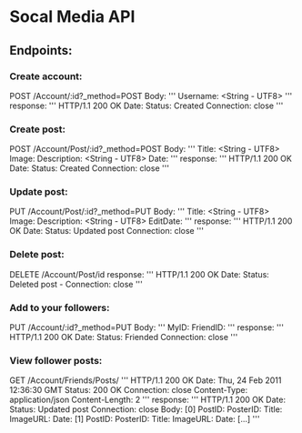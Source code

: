 # Socal Media API

## Endpoints:
### Create account:
POST /Account/:id?_method=POST
Body:
'''
    Username: <String - UTF8>
'''
response:
'''
    HTTP/1.1 200 OK
    Date: <Date time format as string>
    Status: Created <UserID>
    Connection: close
'''
### Create post:
POST /Account/Post/:id?_method=POST
Body:
'''
    Title: <String - UTF8>
    Image: <file>
    Description: <String - UTF8>
    Date: <Current Timestamp>
'''
response:
'''
    HTTP/1.1 200 OK
    Date: <Date time format as string>
    Status: Created
    Connection: close
'''
### Update post:
PUT /Account/Post/:id?_method=PUT
Body:
'''
    Title: <String - UTF8>
    Image: <file>
    Description: <String - UTF8>
    EditDate: <Current Timestamp>
'''
response:
'''
    HTTP/1.1 200 OK
    Date: <Date time format as string>
    Status: Updated post <Post title>
    Connection: close
'''
### Delete post:
DELETE /Account/Post/id
response:
'''
    HTTP/1.1 200 OK
    Date: <Date time format as string>
    Status: Deleted post <Post title> - <ID>
    Connection: close
'''
### Add to your followers:
PUT /Account/:id?_method=PUT
Body:
'''
    MyID: <INT>
    FriendID: <INT>
'''
response:
'''
    HTTP/1.1 200 OK
    Date: <Date time format as string>
    Status: Friended <Username>
    Connection: close
'''
### View follower posts:
GET /Account/Friends/Posts/
'''
    HTTP/1.1 200 OK
    Date: Thu, 24 Feb 2011 12:36:30 GMT
    Status: 200 OK
    Connection: close
    Content-Type: application/json
    Content-Length: 2
'''
response:
'''
    HTTP/1.1 200 OK
    Date: <Date time format as string>
    Status: Updated post <Post title>
    Connection: close
    Body:
        [0]
            PostID: <INT>
            PosterID: <INT>
            Title: <String>
            ImageURL: <String>
            Date: <Timestamp>
        [1]
            PostID: <INT>
            PosterID: <INT>
            Title: <String>
            ImageURL: <String>
            Date: <Timestamp>
        [...]
'''
